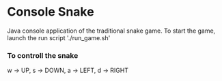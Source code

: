# Console Snake
Java console application of the traditional snake game.
To start the game, launch the run script './run_game.sh'

### To controll the snake
w -> UP, s -> DOWN, a -> LEFT, d -> RIGHT

